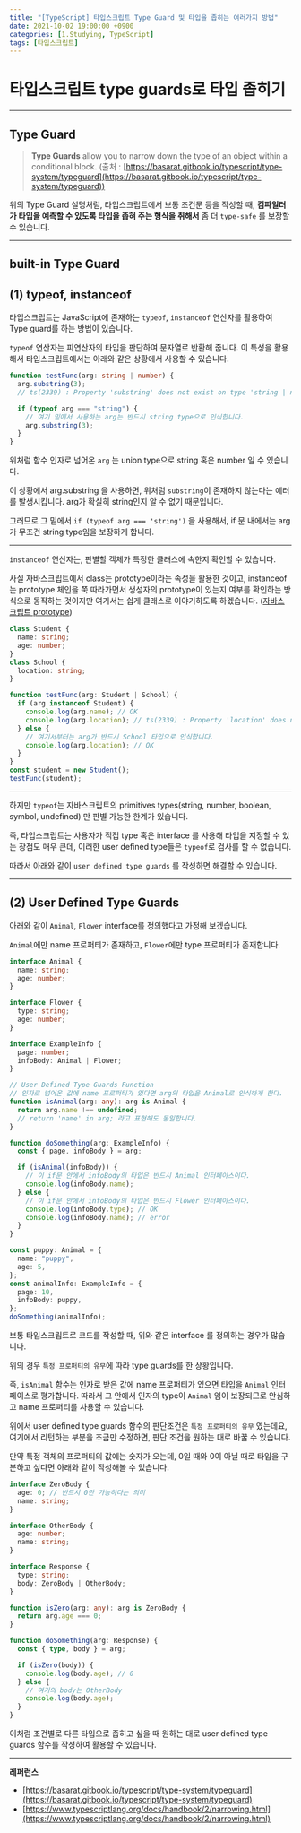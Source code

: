 ```yaml
---
title: "[TypeScript] 타입스크립트 Type Guard 및 타입을 좁히는 여러가지 방법"
date: 2021-10-02 19:00:00 +0900
categories: [1.Studying, TypeScript]
tags: [타입스크립트]
---
```


# **타입스크립트 type guards로 타입 좁히기**

---

## Type Guard

> **Type Guards** allow you to narrow down the type of an object within a conditional block. (출처 : [https://basarat.gitbook.io/typescript/type-system/typeguard](https://basarat.gitbook.io/typescript/type-system/typeguard))

위의 Type Guard 설명처럼, 타입스크립트에서 보통 조건문 등을 작성할 때, **컴파일러가 타입을 예측할 수 있도록 타입을 좁혀 주는 형식을 취해서** 좀 더 `type-safe` 를 보장할 수 있습니다.

---

## built-in Type Guard

## (1) typeof, instanceof

타입스크립트는 JavaScript에 존재하는 `typeof`, `instanceof` 연산자를 활용하여 Type guard를 하는 방법이 있습니다.

`typeof` 연산자는 피연산자의 타입을 판단하여 문자열로 반환해 줍니다. 이 특성을 활용해서 타입스크립트에서는 아래와 같은 상황에서 사용할 수 있습니다.

```ts
function testFunc(arg: string | number) {
  arg.substring(3);
  // ts(2339) : Property 'substring' does not exist on type 'string | number'.

  if (typeof arg === "string") {
    // 여기 밑에서 사용하는 arg는 반드시 string type으로 인식합니다.
    arg.substring(3);
  }
}
```

위처럼 함수 인자로 넘어온 `arg` 는 union type으로 string 혹은 number 일 수 있습니다.

이 상황에서 arg.substring 을 사용하면, 위처럼 `substring`이 존재하지 않는다는 에러를 발생시킵니다. arg가 확실히 string인지 알 수 없기 때문입니다.

그러므로 그 밑에서 `if (typeof arg === 'string')` 을 사용해서, if 문 내에서는 arg가 무조건 string type임을 보장하게 합니다.

---

`instanceof` 연산자는, 판별할 객체가 특정한 클래스에 속한지 확인할 수 있습니다.

사실 자바스크립트에서 class는 prototype이라는 속성을 활용한 것이고, instanceof는 prototype 체인을 쭉 따라가면서 생성자의 prototype이 있는지 여부를 확인하는 방식으로 동작하는 것이지만 여기서는 쉽게 클래스로 이야기하도록 하겠습니다. ([자바스크립트 prototype](https://chanhuiseok.github.io/posts/js-3/))

```ts
class Student {
  name: string;
  age: number;
}
class School {
  location: string;
}

function testFunc(arg: Student | School) {
  if (arg instanceof Student) {
    console.log(arg.name); // OK
    console.log(arg.location); // ts(2339) : Property 'location' does not exist on type 'Student'.
  } else {
    // 여기서부터는 arg가 반드시 School 타입으로 인식합니다.
    console.log(arg.location); // OK
  }
}
const student = new Student();
testFunc(student);
```

---

하지만 `typeof`는 자바스크립트의 primitives types(string, number, boolean, symbol, undefined) 만 판별 가능한 한계가 있습니다.

즉, 타입스크립트는 사용자가 직접 type 혹은 interface 를 사용해 타입을 지정할 수 있는 장점도 매우 큰데, 이러한 user defined type들은 `typeof`로 검사를 할 수 없습니다.

따라서 아래와 같이 `user defined type guards` 를 작성하면 해결할 수 있습니다.

---

## (2) User Defined Type Guards

아래와 같이 `Animal`, `Flower` interface를 정의했다고 가정해 보겠습니다.

`Animal`에만 name 프로퍼티가 존재하고, `Flower`에만 type 프로퍼티가 존재합니다.

```ts
interface Animal {
  name: string;
  age: number;
}

interface Flower {
  type: string;
  age: number;
}

interface ExampleInfo {
  page: number;
  infoBody: Animal | Flower;
}

// User Defined Type Guards Function
// 인자로 넘어온 값에 name 프로퍼티가 있다면 arg의 타입을 Animal로 인식하게 한다.
function isAnimal(arg: any): arg is Animal {
  return arg.name !== undefined;
  // return 'name' in arg; 라고 표현해도 동일합니다.
}

function doSomething(arg: ExampleInfo) {
  const { page, infoBody } = arg;

  if (isAnimal(infoBody)) {
    // 이 if문 안에서 infoBody의 타입은 반드시 Animal 인터페이스이다.
    console.log(infoBody.name);
  } else {
    // 이 if문 안에서 infoBody의 타입은 반드시 Flower 인터페이스이다.
    console.log(infoBody.type); // OK
    console.log(infoBody.name); // error
  }
}

const puppy: Animal = {
  name: "puppy",
  age: 5,
};
const animalInfo: ExampleInfo = {
  page: 10,
  infoBody: puppy,
};
doSomething(animalInfo);
```

보통 타입스크립트로 코드를 작성할 때, 위와 같은 interface 를 정의하는 경우가 많습니다.

위의 경우 `특정 프로퍼티의 유무`에 따라 type guards를 한 상황입니다.

즉, `isAnimal` 함수는 인자로 받은 값에 name 프로퍼티가 있으면 타입을 `Animal` 인터페이스로 평가합니다. 따라서 그 안에서 인자의 type이 `Animal` 임이 보장되므로 안심하고 name 프로퍼티를 사용할 수 있습니다.

위에서 user defined type guards 함수의 판단조건은 `특정 프로퍼티의 유무` 였는데요, 여기에서 리턴하는 부분을 조금만 수정하면, 판단 조건을 원하는 대로 바꿀 수 있습니다.

만약 특정 객체의 프로퍼티의 값에는 숫자가 오는데, 0일 때와 0이 아닐 때로 타입을 구분하고 싶다면 아래와 같이 작성해볼 수 있습니다.

```ts
interface ZeroBody {
  age: 0; // 반드시 0만 가능하다는 의미
  name: string;
}

interface OtherBody {
  age: number;
  name: string;
}

interface Response {
  type: string;
  body: ZeroBody | OtherBody;
}

function isZero(arg: any): arg is ZeroBody {
  return arg.age === 0;
}

function doSomething(arg: Response) {
  const { type, body } = arg;

  if (isZero(body)) {
    console.log(body.age); // 0
  } else {
    // 여기의 body는 OtherBody
    console.log(body.age);
  }
}
```

이처럼 조건별로 다른 타입으로 좁히고 싶을 때 원하는 대로 user defined type guards 함수를 작성하여 활용할 수 있습니다.

---

**레퍼런스**

- [https://basarat.gitbook.io/typescript/type-system/typeguard](https://basarat.gitbook.io/typescript/type-system/typeguard)
- [https://www.typescriptlang.org/docs/handbook/2/narrowing.html](https://www.typescriptlang.org/docs/handbook/2/narrowing.html)
